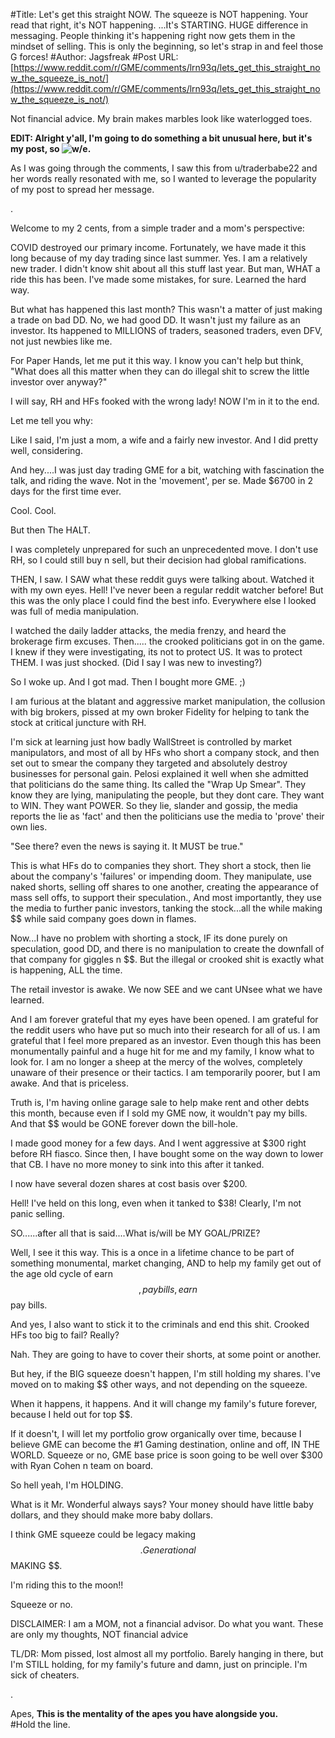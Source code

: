 #Title: Let's get this straight NOW. The squeeze is NOT happening. Your read that right, it's NOT happening. ...It's STARTING. HUGE difference in messaging. People thinking it's happening right now gets them in the mindset of selling. This is only the beginning, so let's strap in and feel those G forces!
#Author: Jagsfreak
#Post URL: [https://www.reddit.com/r/GME/comments/lrn93q/lets_get_this_straight_now_the_squeeze_is_not/](https://www.reddit.com/r/GME/comments/lrn93q/lets_get_this_straight_now_the_squeeze_is_not/)


Not financial advice. My brain makes marbles look like waterlogged toes.  
  
**EDIT: Alright y'all, I'm going to do something a bit unusual here, but it's my post, so ![w/e.](https://media1.tenor.com/images/d18d3b176e82a98030191cb6ebde5a81/tenor.gif?itemid=5412482)**   
  
As I was going through the comments, I saw this from u/traderbabe22 and her words really resonated with me, so I wanted to leverage the popularity of my post to spread her message. 
  
.  
  
Welcome to my 2 cents, from a simple trader and a mom's perspective:  
  
COVID destroyed our primary income. Fortunately, we have made it this long because of my day trading since last summer. Yes. I am a relatively new trader. I didn't know shit about all this stuff last year. But man, WHAT a ride this has been. I've made some mistakes, for sure. Learned the hard way.  
  
But what has happened this last month? This wasn't a matter of just making a trade on bad DD. No, we had good DD. It wasn't just my failure as an investor. Its happened to MILLIONS of traders, seasoned traders, even DFV, not just newbies like me.  
  
For Paper Hands, let me put it this way. I know you can't help but think, "What does all this matter when they can do illegal shit to screw the little investor over anyway?"  
  
I will say, RH and HFs fooked with the wrong lady! NOW I'm in it to the end.  
  
Let me tell you why:  
  
Like I said, I'm just a mom, a wife and a fairly new investor. And I did pretty well, considering.  
  
And hey....I was just day trading GME for a bit, watching with fascination the talk, and riding the wave. Not in the 'movement', per se. Made $6700 in 2 days for the first time ever.  
  
Cool. Cool.  
  
But then The HALT.  
  
I was completely unprepared for such an unprecedented move. I don't use RH, so I could still buy n sell, but their decision had global ramifications.  
  
THEN, I saw. I SAW what these reddit guys were talking about. Watched it with my own eyes. Hell! I've never been a regular reddit watcher before! But this was the only place I could find the best info. Everywhere else I looked was full of media manipulation.  
  
I watched the daily ladder attacks, the media frenzy, and heard the brokerage firm excuses. Then..... the crooked politicians got in on the game. I knew if they were investigating, its not to protect US. It was to protect THEM. I was just shocked. (Did I say I was new to investing?)  
  
So I woke up. And I got mad. Then I bought more GME. ;)  
  
I am furious at the blatant and aggressive market manipulation, the collusion with big brokers, pissed at my own broker Fidelity for helping to tank the stock at critical juncture with RH.  
  
I'm sick at learning just how badly WallStreet is controlled by market manipulators, and most of all by HFs who short a company stock, and then set out to smear the company they targeted and absolutely destroy businesses for personal gain. Pelosi explained it well when she admitted that politicians do the same thing. Its called the "Wrap Up Smear". They know they are lying, manipulating the people, but they dont care. They want to WIN. They want POWER. So they lie, slander and gossip, the media reports the lie as 'fact' and then the politicians use the media to 'prove' their own lies.  
  
"See there? even the news is saying it. It MUST be true."  
  
This is what HFs do to companies they short. They short a stock, then lie about the company's 'failures' or impending doom. They manipulate, use naked shorts, selling off shares to one another, creating the appearance of mass sell offs, to support their speculation., And most importantly, they use the media to further panic investors, tanking the stock...all the while making $$ while said company goes down in flames.  
  
Now...I have no problem with shorting a stock, IF its done purely on speculation, good DD, and there is no manipulation to create the downfall of that company for giggles n $$. But the illegal or crooked shit is exactly what is happening, ALL the time.  
  
The retail investor is awake. We now SEE and we cant UNsee what we have learned.  
  
And I am forever grateful that my eyes have been opened. I am grateful for the reddit users who have put so much into their research for all of us. I am grateful that I feel more prepared as an investor. Even though this has been monumentally painful and a huge hit for me and my family, I know what to look for. I am no longer a sheep at the mercy of the wolves, completely unaware of their presence or their tactics. I am temporarily poorer, but I am awake. And that is priceless.  
  
Truth is, I'm having online garage sale to help make rent and other debts this month, because even if I sold my GME now, it wouldn't pay my bills. And that $$ would be GONE forever down the bill-hole.  
  
I made good money for a few days. And I went aggressive at $300 right before RH fiasco. Since then, I have bought some on the way down to lower that CB. I have no more money to sink into this after it tanked.  
  
I now have several dozen shares at cost basis over $200.  
  
Hell! I've held on this long, even when it tanked to $38! Clearly, I'm not panic selling.  
  
SO......after all that is said....What is/will be MY GOAL/PRIZE?  
  
Well, I see it this way. This is a once in a lifetime chance to be part of something monumental, market changing, AND to help my family get out of the age old cycle of earn $$, pay bills, earn $$ pay bills.  
  
And yes, I also want to stick it to the criminals and end this shit. Crooked HFs too big to fail? Really?  
  
Nah. They are going to have to cover their shorts, at some point or another.  
  
But hey, if the BIG squeeze doesn't happen, I'm still holding my shares. I've moved on to making $$ other ways, and not depending on the squeeze.  
  
When it happens, it happens. And it will change my family's future forever, because I held out for top $$.  
  
If it doesn't, I will let my portfolio grow organically over time, because I believe GME can become the #1 Gaming destination, online and off, IN THE WORLD. Squeeze or no, GME base price is soon going to be well over $300 with Ryan Cohen n team on board.  
  
So hell yeah, I'm HOLDING.  
  
What is it Mr. Wonderful always says? Your money should have little baby dollars, and they should make more baby dollars.  
  
I think GME squeeze could be legacy making $$. Generational $$ MAKING $$.  
  
I'm riding this to the moon!!  
  
Squeeze or no.  
  
DISCLAIMER: I am a MOM, not a financial advisor. Do what you want. These are only my thoughts, NOT financial advice  

TL/DR: Mom pissed, lost almost all my portfolio. Barely hanging in there, but I'm STILL holding, for my family's future and damn, just on principle. I'm sick of cheaters.  
  
.  
  
Apes, **This is the mentality of the apes you have alongside you.**  
#Hold the line.
